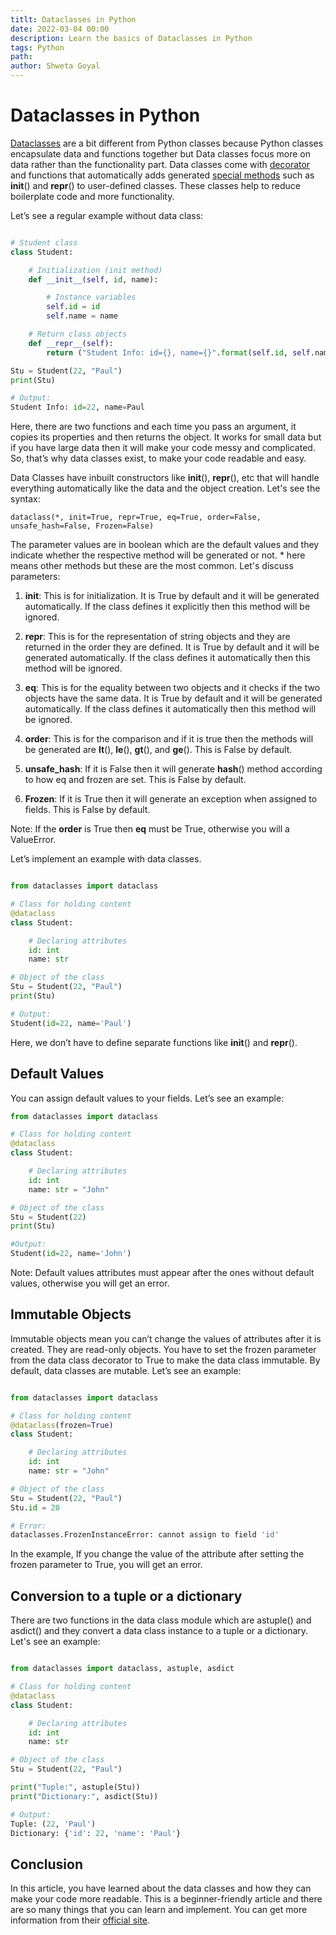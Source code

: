 ```yaml
---
titlt: Dataclasses in Python
date: 2022-03-04 00:00
description: Learn the basics of Dataclasses in Python
tags: Python 
path: 
author: Shweta Goyal
---
```


# Dataclasses in Python

[Dataclasses](https://docs.python.org/3/library/dataclasses.html) are a bit different from Python classes because Python classes encapsulate data and functions together but Data classes focus more on data rather than the functionality part. Data classes come with [decorator](https://wiki.python.org/moin/PythonDecorators#:~:text=A%20decorator%20is%20the%20name,of%20the%20function%20being%20decorated.) and functions that automatically adds generated [special methods](https://docs.python.org/3/glossary.html#term-special-method) such as __init__() and __repr__() to user-defined classes. These classes help to reduce boilerplate code and more functionality.

Let’s see a regular example without data class:

```python

# Student class
class Student:

    # Initialization (init method)
    def __init__(self, id, name):

        # Instance variables
        self.id = id
        self.name = name

    # Return class objects
    def __repr__(self):
        return ("Student Info: id={}, name={}".format(self.id, self.name))

Stu = Student(22, "Paul")
print(Stu)

# Output:
Student Info: id=22, name=Paul
```

Here, there are two functions and each time you pass an argument, it copies its properties and then returns the object. It works for small data but if you have large data then it will make your code messy and complicated. So, that’s why data classes exist, to make your code readable and easy.

Data Classes have inbuilt constructors like __init__(), __repr__(), etc that will handle everything automatically like the data and the object creation. Let's see the syntax:

`dataclass(*, init=True, repr=True, eq=True, order=False, unsafe_hash=False, Frozen=False)`

The parameter values are in boolean which are the default values and they indicate whether the respective method will be generated or not. * here means other methods but these are the most common. Let's discuss parameters:

1. __init__: This is for initialization. It is True by default and it will be generated automatically. If the class defines it explicitly then this method will be ignored.

2. __repr__: This is for the representation of string objects and they are returned in the order they are defined. It is True by default and it will be generated automatically. If the class defines it automatically then this method will be ignored.

3. __eq__: This is for the equality between two objects and it checks if the two objects have the same data. It is True by default and it will be generated automatically. If the class defines it automatically then this method will be ignored.

4. __order__: This is for the comparison and if it is true then the methods will be generated are __lt__(), __le__(), __gt__(), and __ge__(). This is False by default.

5. __unsafe_hash__: If it is False then it will generate __hash__() method according to how eq and frozen are set. This is False by default.

6. __Frozen__: If it is True then it will generate an exception when assigned to fields. This is False by default.

Note: If the __order__ is True then __eq__ must be True, otherwise you will a ValueError.

Let’s implement an example with data classes.

```python

from dataclasses import dataclass

# Class for holding content
@dataclass
class Student:

    # Declaring attributes
    id: int
    name: str

# Object of the class
Stu = Student(22, "Paul")
print(Stu)

# Output:
Student(id=22, name='Paul')
```

Here, we don’t have to define separate functions like __init__() and __repr__().

## Default Values

You can assign default values to your fields. Let’s see an example:

```python
from dataclasses import dataclass

# Class for holding content
@dataclass
class Student:

    # Declaring attributes
    id: int 
    name: str = "John"

# Object of the class
Stu = Student(22)
print(Stu)

#Output:
Student(id=22, name='John')
```

Note: Default values attributes must appear after the ones without default values, otherwise you will get an error.

## Immutable Objects

Immutable objects mean you can’t change the values of attributes after it is created. They are read-only objects. You have to set the frozen parameter from the data class decorator to True to make the data class immutable. By default, data classes are mutable. Let’s see an example:

```python

from dataclasses import dataclass

# Class for holding content
@dataclass(frozen=True)
class Student:

    # Declaring attributes
    id: int 
    name: str = "John"

# Object of the class
Stu = Student(22, "Paul")
Stu.id = 20

# Error:
dataclasses.FrozenInstanceError: cannot assign to field 'id'
```

In the example, If you change the value of the attribute after setting the frozen parameter to True, you will get an error.

## Conversion to a tuple or a dictionary

There are two functions in the data class module which are astuple() and asdict() and they convert a data class instance to a tuple or a dictionary. Let's see an example:

```python

from dataclasses import dataclass, astuple, asdict

# Class for holding content
@dataclass
class Student:

    # Declaring attributes
    id: int 
    name: str 

# Object of the class
Stu = Student(22, "Paul")

print("Tuple:", astuple(Stu))
print("Dictionary:", asdict(Stu))

# Output:
Tuple: (22, 'Paul')
Dictionary: {'id': 22, 'name': 'Paul'}
```

## Conclusion

In this article, you have learned about the data classes and how they can make your code more readable. This is a beginner-friendly article and there are so many things that you can learn and implement. You can get more information from their [official site](https://docs.python.org/3/library/dataclasses.html).
